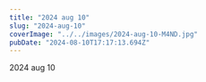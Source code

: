 ```yaml
---
title: "2024 aug 10"
slug: "2024-aug-10"
coverImage: "../../images/2024-aug-10-M4ND.jpg"
pubDate: "2024-08-10T17:17:13.694Z"
---
```


2024 aug 10
